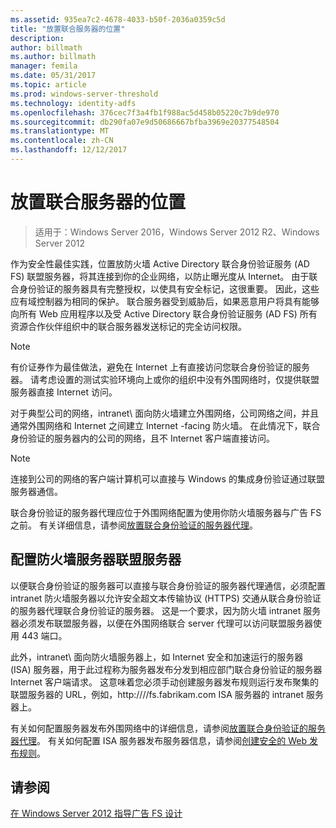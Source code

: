 ```yaml
---
ms.assetid: 935ea7c2-4678-4033-b50f-2036a0359c5d
title: "放置联合服务器的位置"
description: 
author: billmath
ms.author: billmath
manager: femila
ms.date: 05/31/2017
ms.topic: article
ms.prod: windows-server-threshold
ms.technology: identity-adfs
ms.openlocfilehash: 376cec7f3a4fb1f988ac5d458b05220c7b9de970
ms.sourcegitcommit: db290fa07e9d50686667bfba3969e20377548504
ms.translationtype: MT
ms.contentlocale: zh-CN
ms.lasthandoff: 12/12/2017
---
```

# <a name="where-to-place-a-federation-server"></a>放置联合服务器的位置

>适用于：Windows Server 2016，Windows Server 2012 R2、Windows Server 2012

作为安全性最佳实践，位置放防火墙 Active Directory 联合身份验证服务 \(AD FS\) 联盟服务器，将其连接到你的企业网络，以防止曝光度从 Internet。 由于联合身份验证的服务器具有完整授权，以使具有安全标记，这很重要。 因此，这些应有域控制器为相同的保护。 联合服务器受到威胁后，如果恶意用户将具有能够向所有 Web 应用程序以及受 Active Directory 联合身份验证服务 \(AD FS\) 所有资源合作伙伴组织中的联合服务器发送标记的完全访问权限。  
  
> [!NOTE]  
> 有价证券作为最佳做法，避免在 Internet 上有直接访问您联合身份验证的服务器。 请考虑设置的测试实验环境向上或你的组织中没有外围网络时，仅提供联盟服务器直接 Internet 访问。  
  
对于典型公司的网络，intranet\ 面向防火墙建立外围网络，公司网络之间，并且通常外围网络和 Internet 之间建立 Internet \-facing 防火墙。 在此情况下，联合身份验证的服务器内的公司的网络，且不 Internet 客户端直接访问。  
  
> [!NOTE]  
> 连接到公司的网络的客户端计算机可以直接与 Windows 的集成身份验证通过联盟服务器通信。  
  
联合身份验证的服务器代理应位于外围网络配置为使用你防火墙服务器与广告 FS 之前。 有关详细信息，请参阅[放置联合身份验证的服务器代理](Where-to-Place-a-Federation-Server-Proxy.md)。  
  
## <a name="configuring-your-firewall-servers-for-a-federation-server"></a>配置防火墙服务器联盟服务器  
以便联合身份验证的服务器可以直接与联合身份验证的服务器代理通信，必须配置 intranet 防火墙服务器以允许安全超文本传输协议 \(HTTPS\) 交通从联合身份验证的服务器代理联合身份验证的服务器。 这是一个要求，因为防火墙 intranet 服务器必须发布联盟服务器，以便在外围网络联合 server 代理可以访问联盟服务器使用 443 端口。  
  
此外，intranet\ 面向防火墙服务器上，如 Internet 安全和加速运行的服务器 \(ISA\) 服务器，用于此过程称为服务器发布分发到相应部门联合身份验证的服务器 Internet 客户端请求。 这意味着您必须手动创建服务器发布规则运行发布聚集的联盟服务器的 URL，例如，http:///\/fs.fabrikam.com ISA 服务器的 intranet 服务器上。  
  
有关如何配置服务器发布外围网络中的详细信息，请参阅[放置联合身份验证的服务器代理](Where-to-Place-a-Federation-Server-Proxy.md)。 有关如何配置 ISA 服务器发布服务器信息，请参阅[创建安全的 Web 发布规则](https://go.microsoft.com/fwlink/?LinkId=75182)。  
  
## <a name="see-also"></a>请参阅
[在 Windows Server 2012 指导广告 FS 设计](AD-FS-Design-Guide-in-Windows-Server-2012.md)
